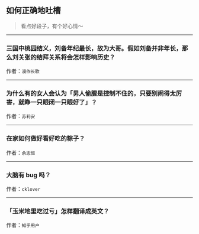 ## 如何正确地吐槽

> 看点好段子，有个好心情～


 
---

### 三国中桃园结义，刘备年纪最长，故为大哥。假如刘备并非年长，那么刘关张的结拜关系将会怎样影响历史？

> 


作者：`漫作长歌`

---

### 为什么有的女人会认为「男人偷腥是控制不住的，只要别闹得太厉害，就睁一只眼闭一只眼好了」？

> 


作者：`苏莉安`

---

### 在家如何做好看好吃的粽子？

> 


作者：`余志恒`

---

### 大脑有 bug 吗？

> 


作者：`cklover`

---

### 「玉米地里吃过亏」怎样翻译成英文？

> 


作者：`知乎用户`